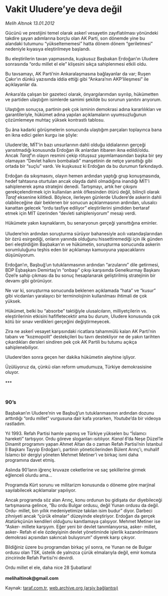 # Vakit Uludere’ye deva değil

*Melih Altınok 13.01.2012*

<div class="yazi"><p>Gücünü ve prestijini temel olarak askerî vesayetin zayıflatılması yönündeki takdire şayan adımlarına borçlu olan AK Parti, son dönemde yine bu alandaki tutumunu “yükseltememesi” hatta dönem dönem “geriletmesi” nedeniyle kıyasıya eleştirilmeye başlandı. </p>
<p>Bu eleştirilerin tavan yapmasında, kuşkusuz Başbakan Erdoğan’ın Uludere sonrasında “ordu millet el ele” klişesini sıkça sahiplenmesi etkili oldu. </p>
<p>Bu tavsamayı, AK Parti’nin Ankaralaşmasına bağlayanlar da var; Ruşen Çakır’ın dünkü yazısında iddia ettiği gibi “Ankara’nın AKP’lileşmesi” ile açıklayanlar da.</p>
<p>Ankara’da çalışan bir gazeteci olarak, önyargılarımdan sıyrılıp, hükümetten ve partiden ulaştığım isimlerde samimi şekilde bu sorunun yanıtını arıyorum. </p>
<p>Ulaştığım sonuçsa, partinin pek çok isminin demokrasi adına kararlılıkları ve garantileriyle, hükümet adına yapılan açıklamaların uyumsuzluğunun çözümlemeye muhtaç yüksek kontrastlı tablosu.</p>
<p>Şu âna kadarki görüşmelerin sonucunda ulaştığım parçaları toplayınca bana en ikna edici gelen kurgu ise şöyle:</p>
<p>Uludere’de, MİT’in bazı unsurlarının dahli olduğu iddialarının gerçeği yansıtmadığı konusunda Erdoğan ilk anlardan itibaren ikna edildi/oldu. Ancak <i>Taraf</i>’ın olayın resmini çekip rötuşsuz yayımlamasından başka bir şey olamayan “Devlet halkını bombaladı” manşetinin de netçe yansıttığı gibi ortada bir “suçlu” vardı. Ve kuşkusuz ki Erdoğan da bu durumun farkındaydı.</p>
<p>Erdoğan da sıkışmasını, olayın hemen ardından yaptığı grup konuşmasında, hedef tahtasına oturtulan ancak olayda dahli olmadığına inandığı MİT’i sahiplenerek aşma stratejini denedi. Tartışmayı, artık her çıkışını gerekçelendirmek için kullanılan anlık öfkesinden ötürü değil, bilinçli olarak <i>Taraf</i> eksenine kilitledi. Böylece, ilerleyen günlerde Uludere’de askerin dahli olabileceğine dair beklenen bir sonucun açıklanmasının ardından, ulusalcı kanattan gelecek “ordu tasfiye ediliyor” eleştirilerini şimdiden bertaraf etmek için MİT üzerinden “devleti sahipleniyorum” mesajı verdi.</p>
<p>Hükümete yakın kaynaklarım, bu senaryonun gerçeği yansıttığına eminler.<br/><br/>Uludere’nin ardından soruşturma sürüyor bahanesiyle acılı vatandaşlarından bir özrü esirgediği, onların yanında olduğunu hissettiremediği için ilk günden beri eleştirdiğim Başbakan’ın ve hükümetin, soruşturma sonucunda askerin sorumluluğunu teşhis eden bir açıklamayı kamuoyuna yapacaklarını düşünüyorum. </p>
<p>Erdoğan’ın, Başbuğ’un tutuklanmasının ardından “arzularını” dile getirmesi, BDP Eşbaşkanı Demirtaş’ın “onbaşı” çıkışı karşısında Genelkurmay Başkanı Özel’e sahip çıkması da bu sonuç hesaplanarak geliştirilmiş stratejinin bir devamı gibi görünüyor.</p>
<p>Ne var ki, soruşturma sonucunda beklenen açıklamada “hata” ve “kusur” gibi vicdanları yaralayıcı bir terminolojinin kullanılması ihtimali de çok yüksek. </p>
<p>Hükümet, belki bu “absorbe” taktiğiyle ulusalcıların, milliyetçilerin vs. eleştirilerinin etkisini hafifletecektir ama bu durum, Uludere konusunda çok kötü bir sınav verdikleri gerçeğini değiştirmeyecek. </p>
<p>Zira ne askerî vesayet karşısındaki ricatlara tahammülü kalan AK Parti’nin tabanı ve “kozmopolit” destekçileri bu tavrı destekliyor ne de yakın tarihten çıkardıkları dersleri sindiren pek çok AK Partili bu tutumu açıkça sahiplenebiliyor. </p>
<p>Uludere’den sonra geçen her dakika hükümetin aleyhine işliyor.</p>
<p>Üzülüyoruz da, çünkü olan reform umudumuza, Türkiye demokrasisine oluyor. <br/><br/>***<br/></p>
<h3><br/>90’s</h3>
<p>Başbakan’ın Uludere’nin ve Başbuğ’un tutuklanmasının ardından dozunu arttırdığı “ordu millet” vurgusuna dair kafa yorarken, <i>Youtube</i>’da bir videoya rastladım. </p>
<p>Yıl 1993. Refah Partisi hamle yapmış ve Türkiye yükselen bu “İslamcı hareketi” tartışıyor. Ordu göreve sloganları ısıtılıyor. <i>Kanal 6</i>’da Neşe Düzel’le Dinamit programını yapan Ahmet Altan da o zaman Refah Partisi’nin İstanbul İl Başkanı Tayyip Erdoğan’ı, partinin yöneticilerinden Bülent Arınç’ı, muhalif İslamcı bir dergiyi yöneten Mehmet Metiner’i ve birkaç ismi daha programına davet etmiş. </p>
<p>Aslında 90’ların iğrenç kruvaze ceketlerine ve saç şekillerine girmek eğlenceli olurdu ama...</p>
<p>Programda Kürt sorunu ve militarizm konusunda o döneme göre marjinal sayılabilecek açıklamalar yapılıyor. </p>
<p>Ancak programda söz alan Arınç, konu ordunun bu gidişata dur diyebileceği tartışmasına gelince, “Bu ordu Bulgar ordusu, değil Yunan ordusu da değil. Ordu- millet, bin yıllık medeniyetimize takılan isim budur” diyor. Darbeci zihniyeti ancak “çürük elmalar” düzeyinde eleştiriyor. Erdoğan da gerçek Atatürkçünün kendileri olduğunu kanıtlamaya çalışıyor. Mehmet Metiner ise “Asker- millete karşıyım. Eğer yeni bir devlet tanımlanıyorsa, asker- millet, asker- Refah el ele özdeyişinin devlet yönetiminde işlerlik kazandırılmasını demokrasi açısından sakıncalı buluyorum” diyerek karşı çıkıyor.</p>
<p>Bildiğiniz üzere bu programdan birkaç yıl sonra, ne Yunan ne de Bulgar ordusu olan TSK, üstelik de yalnızca çürük elmalarıyla değil, emir komuta zincirinde Refah Partisi’ni devirdi.</p>
<p>Ordu millet el ele, daha nice 28 Şubatlara!<br/><br/><b>melihaltinok@gmail.com</b></p>
</div>

Kaynak: [taraf.com.tr](http://www.taraf.com.tr/melih-altinok/makale-vakit-uludere-ye-deva-degil.htm), [web.archive.org (arşiv bağlantısı)](http://web.archive.org/web/20130912231522/http://www.taraf.com.tr/melih-altinok/makale-vakit-uludere-ye-deva-degil.htm)
